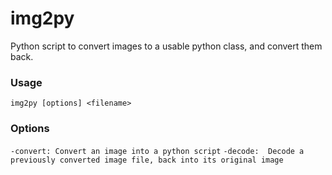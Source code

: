 # img2py
Python script to convert images to a usable python class, and convert them back.

### Usage
 `img2py [options] <filename>`

### Options
 `-convert: Convert an image into a python script`
 `-decode:  Decode a previously converted image file, back into its original image`